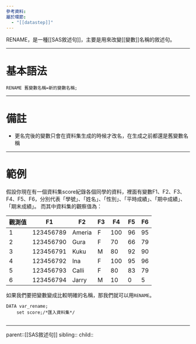 ```yaml
---
參考資料: 
屬於環節:
  - "[[datastep]]"
---
```

RENAME，是一種[[SAS敘述句]]，主要是用來改變[[變數]]名稱的敘述句。
- - -
# 基本語法
```SAS
RENAME 舊變數名稱=新的變數名稱;
```
- - -
# 備註
- 更名完後的變數只會在資料集生成的時候才改名，在生成之前都還是舊變數名稱 
- - -
# 範例
假設你現在有一個資料集score紀錄各個同學的資料，裡面有變數F1、F2、F3、F4、F5、F6，分別代表「學號」、「姓名」、「性別」、「平時成績」、「期中成績」、「期末成績」。
而其中資料集的觀察值為：

| 觀測值 | F1        | F2     | F3  | F4  | F5  | F6  |
| --- | --------- | ------ | --- | --- | --- | --- |
| 1   | 123456789 | Ameria | F   | 100 | 96  | 95  |
| 2   | 123456790 | Gura   | F   | 70  | 66  | 79  |
| 3   | 123456791 | Kuku   | M   | 80  | 92  | 90  |
| 4   | 123456792 | Ina    | F   | 100 | 95  | 96  |
| 5   | 123456793 | Calli  | F   | 80  | 83  | 79  |
| 6   | 123456794 | Jarry  | M   | 10  | 0   | 5   |

如果我們要把變數變成比較明確的名稱，那我們就可以用`RENAME`。

```SAS
DATA var_rename;
	set score;/*匯入資料集*/
	 
```
- - -
parent::[[SAS敘述句]]
sibling::
child::